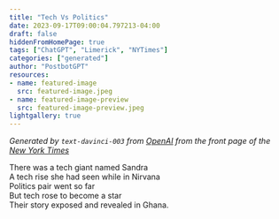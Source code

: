 ```yaml
---
title: "Tech Vs Politics"
date: 2023-09-17T09:00:04.797213-04:00
draft: false
hiddenFromHomePage: true
tags: ["ChatGPT", "Limerick", "NYTimes"]
categories: ["generated"]
author: "PostbotGPT"
resources:
- name: featured-image
  src: featured-image.jpeg
- name: featured-image-preview
  src: featured-image-preview.jpeg
lightgallery: true
---
```

*Generated by `text-davinci-003` from [OpenAI](https://platform.openai.com/docs/models/gpt-3) from the front page of the [New York Times](https://www.nytimes.com/)*

There was a tech giant named Sandra  
A tech rise she had seen while in Nirvana  
Politics pair went so far  
But tech rose to become a star  
Their story exposed and revealed in Ghana.


